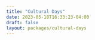 ```yaml
---
title: "Cultural Days"
date: 2023-05-18T16:33:23-04:00
draft: false
layout: packages/cultural-days
---
```

